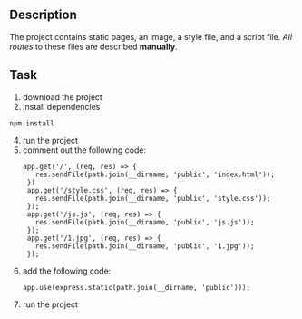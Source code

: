 ## Description

The project contains static pages, an image, a style file, and a script file.
_All routes_ to these files are described **manually**.

## Task
1. download the project
2. install dependencies
```
npm install
```
4. run the project
5. comment out the following code:
   ```
   app.get('/', (req, res) => {
      res.sendFile(path.join(__dirname, 'public', 'index.html'));
    })
    app.get('/style.css', (req, res) => {
      res.sendFile(path.join(__dirname, 'public', 'style.css'));
    });
    app.get('/js.js', (req, res) => {
      res.sendFile(path.join(__dirname, 'public', 'js.js'));
    });
    app.get('/1.jpg', (req, res) => {
      res.sendFile(path.join(__dirname, 'public', '1.jpg'));
    });
   ```
6. add the following code:
   ```
   app.use(express.static(path.join(__dirname, 'public')));
   ```
7. run the project
   

